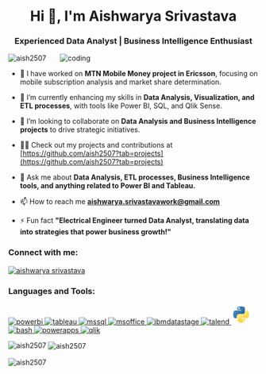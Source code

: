 <h1 align="center">Hi 👋, I'm Aishwarya Srivastava</h1>
<h3 align="center">Experienced Data Analyst | Business Intelligence Enthusiast</h3>
<img align="right" alt="coding" width="400" src="https://cdn.dribbble.com/users/4055494/screenshots/15215756/media/d2b66c4ca0192aa26d103448b3d1518b.gif">

<p align="left"> <img src="https://komarev.com/ghpvc/?username=aish2507&label=Profile%20views&color=0e75b6&style=flat" alt="aish2507" /> </p>

- 🔭 I have worked on **MTN Mobile Money project in Ericsson**, focusing on mobile subscription analysis and market share determination.

- 🌱 I’m currently enhancing my skills in **Data Analysis, Visualization, and ETL processes**, with tools like Power BI, SQL, and Qlik Sense.

- 👯 I’m looking to collaborate on **Data Analysis and Business Intelligence projects** to drive strategic initiatives.

- 👨‍💻 Check out my projects and contributions at [https://github.com/aish2507?tab=projects](https://github.com/aish2507?tab=projects)

- 💬 Ask me about **Data Analysis, ETL processes, Business Intelligence tools, and anything related to Power BI and Tableau.**

- 📫 How to reach me **aishwarya.srivastavawork@gmail.com**

- ⚡ Fun fact **"Electrical Engineer turned Data Analyst, translating data into strategies that power business growth!"**

<h3 align="left">Connect with me:</h3>
<p align="left">
<a href="https://linkedin.com/in/aishwarya srivastava" target="blank"><img align="center" src="https://raw.githubusercontent.com/rahuldkjain/github-profile-readme-generator/master/src/images/icons/Social/linked-in-alt.svg" alt="aishwarya srivastava" height="30" width="40" /></a>
</p>

<h3 align="left">Languages and Tools:</h3>
<p align="left"> 
  <a href="https://powerbi.microsoft.com/" target="_blank" rel="noreferrer"> 
    <img src="https://www.vectorlogo.zone/logos/microsoft_powerbi/microsoft_powerbi-icon.svg" alt="powerbi" width="40" height="40"/> 
  </a> 
  <a href="https://www.tableau.com/" target="_blank" rel="noreferrer"> 
    <img src="https://www.vectorlogo.zone/logos/tableau/tableau-icon.svg" alt="tableau" width="40" height="40"/> 
  </a> 
  <a href="https://www.microsoft.com/sql-server" target="_blank" rel="noreferrer"> 
    <img src="https://www.vectorlogo.zone/logos/microsoft_sql/microsoft_sql-icon.svg" alt="mssql" width="40" height="40"/> 
  </a> 
  <a href="https://www.microsoft.com/microsoft-365" target="_blank" rel="noreferrer"> 
    <img src="https://www.vectorlogo.zone/logos/microsoft_office/microsoft_office-icon.svg" alt="msoffice" width="40" height="40"/> 
  </a>
  <a href="https://www.ibm.com/products/datastage" target="_blank" rel="noreferrer"> 
    <img src="https://www.vectorlogo.zone/logos/ibm/ibm-icon.svg" alt="ibmdatastage" width="40" height="40"/> 
  </a> 
  <a href="https://www.talend.com/" target="_blank" rel="noreferrer"> 
    <img src="https://www.vectorlogo.zone/logos/talend/talend-icon.svg" alt="talend" width="40" height="40"/> 
  </a> 
  <a href="https://www.python.org" target="_blank" rel="noreferrer"> 
    <img src="https://raw.githubusercontent.com/devicons/devicon/master/icons/python/python-original.svg" alt="python" width="40" height="40"/> 
  </a> 
  <a href="https://www.gnu.org/software/bash/" target="_blank" rel="noreferrer"> 
    <img src="https://www.vectorlogo.zone/logos/gnu_bash/gnu_bash-icon.svg" alt="bash" width="40" height="40"/> 
  </a> 
  <a href="https://www.microsoft.com/en-us/microsoft-365/powerapps" target="_blank" rel="noreferrer"> 
    <img src="https://www.vectorlogo.zone/logos/microsoft_powerapps/microsoft_powerapps-icon.svg" alt="powerapps" width="40" height="40"/> 
  </a> 
  <a href="https://www.qlik.com" target="_blank" rel="noreferrer"> 
    <img src="https://www.vectorlogo.zone/logos/qlik/qlik-icon.svg" alt="qlik" width="40" height="40"/> 
  </a> 
</p>

<p><img align="left" src="https://github-readme-stats.vercel.app/api/top-langs?username=aish2507&show_icons=true&locale=en&layout=compact" alt="aish2507" /></p>

<p>&nbsp;<img align="center" src="https://github-readme-stats.vercel.app/api?username=aish2507&show_icons=true&locale=en" alt="aish2507" /></p>

<p><img align="center" src="https://github-readme-streak-stats.herokuapp.com/?user=aish2507&" alt="aish2507" /></p>
